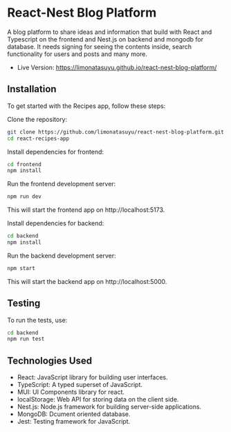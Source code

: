 # React-Nest Blog Platform
A blog platform to share ideas and information that build with React and Typescript on the frontend and Nest.js on backend and mongodb for database. It needs signing for seeing the contents inside, search functionality for users and posts and
many more.
- Live Version: https://limonatasuyu.github.io/react-nest-blog-platform/

## Installation
To get started with the Recipes app, follow these steps:

Clone the repository:

```bash
git clone https://github.com/limonatasuyu/react-nest-blog-platform.git
cd react-recipes-app
```

Install dependencies for frontend:

```bash
cd frontend
npm install
```

Run the frontend development server:

```bash
npm run dev
```
This will start the frontend app on http://localhost:5173.


Install dependencies for backend:

```bash
cd backend
npm install
```

Run the backend development server:

```bash
npm start
```
This will start the backend app on http://localhost:5000.


## Testing
To run the tests, use:

```bash
cd backend
npm run test
```

## Technologies Used
- React: JavaScript library for building user interfaces.
- TypeScript: A typed superset of JavaScript.
- MUI: UI Components library for react.
- localStorage: Web API for storing data on the client side.
- Nest.js: Node.js framework for building server-side applications.
- MongoDB: Dcument oriented database.
- Jest: Testing framework for JavaScript.
